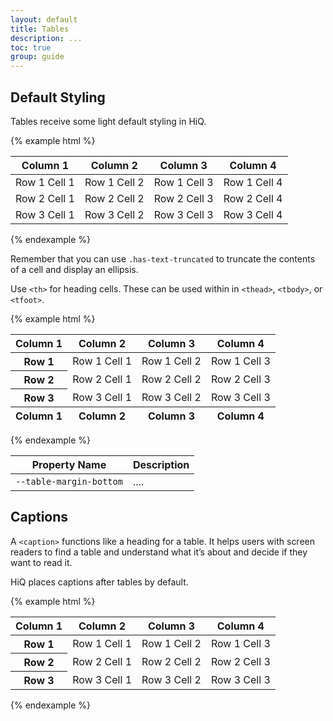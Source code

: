 ```yaml
---
layout: default
title: Tables
description: ...
toc: true
group: guide
---
```


## Default Styling

Tables receive some light default styling in HiQ.

{% example html %}
<table>
    <thead>
        <tr>
            <th scope="col">Column 1</th>
            <th scope="col">Column 2</th>
            <th scope="col">Column 3</th>
            <th scope="col">Column 4</th>
        </tr>
    </thead>
    <tbody>
        <tr>
            <td>Row 1 Cell 1</td>
            <td>Row 1 Cell 2</td>
            <td>Row 1 Cell 3</td>
            <td>Row 1 Cell 4</td>
        </tr>
        <tr>
            <td>Row 2 Cell 1</td>
            <td>Row 2 Cell 2</td>
            <td>Row 2 Cell 3</td>
            <td>Row 2 Cell 4</td>
        </tr>
        <tr>
            <td>Row 3 Cell 1</td>
            <td>Row 3 Cell 2</td>
            <td>Row 3 Cell 3</td>
            <td>Row 3 Cell 4</td>
        </tr>
    </tbody>
</table>
{% endexample %}

Remember that you can use `.has-text-truncated` to truncate the contents of a cell and display an ellipsis.

Use `<th>` for heading cells. These can be used within in `<thead>`, `<tbody>`, or `<tfoot>`.

{% example html %}
<table>
    <thead>
        <tr>
            <th scope="col">Column 1</th>
            <th scope="col">Column 2</th>
            <th scope="col">Column 3</th>
            <th scope="col">Column 4</th>
        </tr>
    </thead>
    <tbody>
        <tr>
            <th scope="row">Row 1</th>
            <td>Row 1 Cell 1</td>
            <td>Row 1 Cell 2</td>
            <td>Row 1 Cell 3</td>
        </tr>
        <tr>
            <th scope="row">Row 2</th>
            <td>Row 2 Cell 1</td>
            <td>Row 2 Cell 2</td>
            <td>Row 2 Cell 3</td>
        </tr>
        <tr>
            <th scope="row">Row 3</th>
            <td>Row 3 Cell 1</td>
            <td>Row 3 Cell 2</td>
            <td>Row 3 Cell 3</td>
        </tr>
    </tbody>
    <tfoot>
        <tr>
            <th scope="col">Column 1</th>
            <th scope="col">Column 2</th>
            <th scope="col">Column 3</th>
            <th scope="col">Column 4</th>
        </tr>
    </tfoot>
</table>
{% endexample %}

Property Name | Description
--- | ---
`--table-margin-bottom` | ....

## Captions

A `<caption>` functions like a heading for a table. It helps users with screen readers to find a table and understand what it’s about and decide if they want to read it.

HiQ places captions after tables by default.

{% example html %}
<table>
    <thead>
        <tr>
            <th scope="col">Column 1</th>
            <th scope="col">Column 2</th>
            <th scope="col">Column 3</th>
            <th scope="col">Column 4</th>
        </tr>
    </thead>
    <tbody>
        <tr>
            <th scope="row">Row 1</th>
            <td>Row 1 Cell 1</td>
            <td>Row 1 Cell 2</td>
            <td>Row 1 Cell 3</td>
        </tr>
        <tr>
            <th scope="row">Row 2</th>
            <td>Row 2 Cell 1</td>
            <td>Row 2 Cell 2</td>
            <td>Row 2 Cell 3</td>
        </tr>
        <tr>
            <th scope="row">Row 3</th>
            <td>Row 3 Cell 1</td>
            <td>Row 3 Cell 2</td>
            <td>Row 3 Cell 3</td>
        </tr>
    </tbody>
</table>
{% endexample %}
